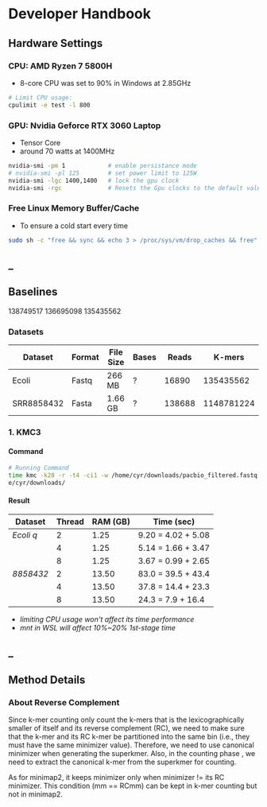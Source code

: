 # Developer Handbook
## Hardware Settings
### **CPU:** AMD Ryzen 7 5800H
 - 8-core CPU was set to 90% in Windows at 2.85GHz
 ```bash
 # Limit CPU usage:
 cpulimit -e test -l 800
 ```
### **GPU:** Nvidia Geforce RTX 3060 Laptop
 - Tensor Core
 - around 70 watts at 1400MHz
```bash
nvidia-smi -pm 1            # enable persistance mode
# nvidia-smi -pl 125        # set power limit to 125W
nvidia-smi -lgc 1400,1400   # lock the gpu clock
nvidia-smi -rgc             # Resets the Gpu clocks to the default values.
```
### Free Linux Memory Buffer/Cache
 - To ensure a cold start every time
 ```bash
 sudo sh -c "free && sync && echo 3 > /proc/sys/vm/drop_caches && free"
 ```

## _
## Baselines
138749517
136695098
135435562
### Datasets
| Dataset   | Format    | File Size | Bases     | Reads     |K-mers    |
| ----      | ----      | ----      | ----      | ----      | ----      |
| Ecoli     | Fastq     | 266 MB    | ?         | 16890     | 135435562 |
| SRR8858432| Fasta     | 1.66 GB   | ?         | 138688    | 1148781224|

### 1. KMC3
#### **Command**
```bash
# Running Command
time kmc -k28 -r -t4 -ci1 -w /home/cyr/downloads/pacbio_filtered.fastq NA.res /hom
e/cyr/downloads/
```
#### **Result**

| Dataset   | Thread| RAM (GB)  | Time (sec)    |
| ----      | ----  | ----      | ----          |
| *Ecoli q* | 2     | 1.25      | 9.20 = 4.02 + 5.08|
|           | 4     | 1.25      | 5.14 = 1.66 + 3.47|
|           | 8     | 1.25      | 3.67 = 0.99 + 2.65|
| *8858432* | 2     | 13.50     | 83.0 = 39.5 + 43.4|
|           | 4     | 13.50     | 37.8 = 14.4 + 23.3|
|           | 8     | 13.50     | 24.3 = 7.9 + 16.4|

- *limiting CPU usage won't affect its time performance*
- *mnt in WSL will affect 10%~20% 1st-stage time*




## _
## Method Details
### About Reverse Complement
Since k-mer counting only count the k-mers that is the lexicographically smaller of itself and its reverse complement (RC),
 we need to make sure that the k-mer and its RC k-mer be partitioned into the same bin (i.e., they must have the same 
 minimizer value). Therefore, we need to use canonical minimizer when generating the superkmer. Also, in the counting phase
 , we need to extract the canonical k-mer from the superkmer for counting.  
  
As for minimap2, it keeps minimizer only when minimizer != its RC minimizer. This condition (mm == RCmm) can be kept in 
 k-mer counting but not in minimap2.